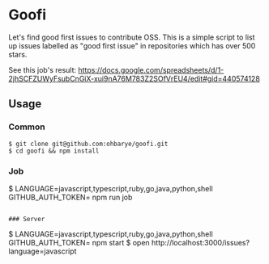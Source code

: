 # Goofi

Let's find good first issues to contribute OSS. This is a simple script to list up issues labelled as "good first issue" in repositories which has over 500 stars.

See this job's result: https://docs.google.com/spreadsheets/d/1-2jhSCFZUWyFsubCnGiX-xui9nA76M783Z2SOfVrEU4/edit#gid=440574128

## Usage

### Common

```
$ git clone git@github.com:ohbarye/goofi.git
$ cd goofi && npm install
```

### Job

$ LANGUAGE=javascript,typescript,ruby,go,java,python,shell GITHUB_AUTH_TOKEN=<your token> npm run job
```

### Server

```
$ LANGUAGE=javascript,typescript,ruby,go,java,python,shell GITHUB_AUTH_TOKEN=<your token> npm start
$ open http://localhost:3000/issues?language=javascript
```
